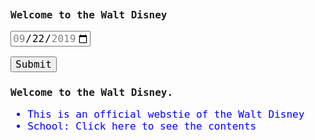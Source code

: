 



# Welcome to the Walt Disney

<html lang="Eng">
  <head>
  <meta charset="utf-8">
    <title>This is an official webstie of the Walt Disney.</title>
    <style>
      * {
        font-size: 16px;
        font-family: monospace;
      }
    </style>
  </head>
  <body>
    <form>
      <p><input type="date" value="2019-09-22" min="2019-09-10" max="2019-09-25"></p>
      <p><input type="submit" value="Submit"></p>
    </form>
  </body>
</html>



<html>

<body>

   <h1> Welcome to the Walt Disney. </h1>

   <ul>
       <li style = "color:blue">This is an official webstie of the Walt Disney</li>
       <li style = "color:blue">School: Click here to see the contents</li>
       
  
